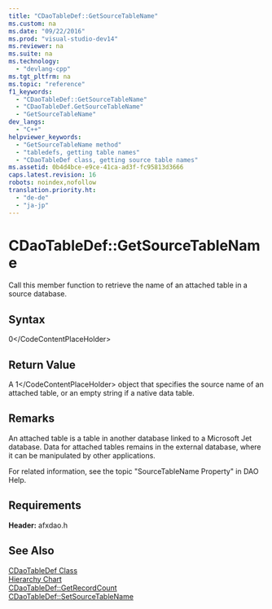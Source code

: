 ```yaml
---
title: "CDaoTableDef::GetSourceTableName"
ms.custom: na
ms.date: "09/22/2016"
ms.prod: "visual-studio-dev14"
ms.reviewer: na
ms.suite: na
ms.technology: 
  - "devlang-cpp"
ms.tgt_pltfrm: na
ms.topic: "reference"
f1_keywords: 
  - "CDaoTableDef::GetSourceTableName"
  - "CDaoTableDef.GetSourceTableName"
  - "GetSourceTableName"
dev_langs: 
  - "C++"
helpviewer_keywords: 
  - "GetSourceTableName method"
  - "tabledefs, getting table names"
  - "CDaoTableDef class, getting source table names"
ms.assetid: 0b4d4bce-e9ce-41ca-ad3f-fc95813d3666
caps.latest.revision: 16
robots: noindex,nofollow
translation.priority.ht: 
  - "de-de"
  - "ja-jp"
---
```

# CDaoTableDef::GetSourceTableName
Call this member function to retrieve the name of an attached table in a source database.  
  
## Syntax  
  
<CodeContentPlaceHolder>0\</CodeContentPlaceHolder>  
## Return Value  
 A <CodeContentPlaceHolder>1\</CodeContentPlaceHolder> object that specifies the source name of an attached table, or an empty string if a native data table.  
  
## Remarks  
 An attached table is a table in another database linked to a Microsoft Jet database. Data for attached tables remains in the external database, where it can be manipulated by other applications.  
  
 For related information, see the topic "SourceTableName Property" in DAO Help.  
  
## Requirements  
 **Header:** afxdao.h  
  
## See Also  
 [CDaoTableDef Class](../vs140/cdaotabledef-class.md)   
 [Hierarchy Chart](../vs140/hierarchy-chart.md)   
 [CDaoTableDef::GetRecordCount](../vs140/cdaotabledef--getrecordcount.md)   
 [CDaoTableDef::SetSourceTableName](../vs140/cdaotabledef--setsourcetablename.md)